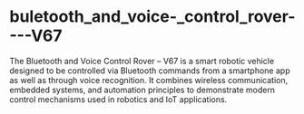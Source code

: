# buletooth_and_voice-_control_rover----V67
The Bluetooth and Voice Control Rover – V67 is a smart robotic vehicle designed to be controlled via Bluetooth commands from a smartphone app as well as through voice recognition. It combines wireless communication, embedded systems, and automation principles to demonstrate modern control mechanisms used in robotics and IoT applications.
